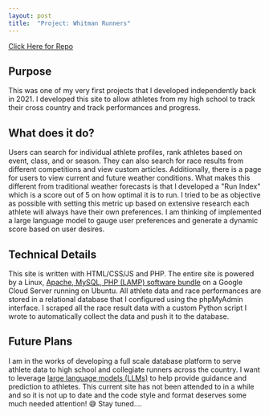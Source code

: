 ```yaml
---
layout: post
title:  "Project: Whitman Runners"
---
```

[Click Here for Repo](https://github.com/jplotkin05/vikingxctf)

## Purpose
This was one of my very first projects that I developed independently back in 2021. I developed this site to allow athletes from my high school to track their cross country and track performances and progress. 
## What does it do?
Users can search for individual athlete profiles, rank athletes based on event, class, and or season. They can also search for race results from different competitions and view custom articles. Additionally, there is a page for users to view current and future weather conditions. What makes this different from traditional weather forecasts is that I developed a "Run Index" which is a score out of 5 on how optimal it is to run. I tried to be as objective as possible with setting this metric up based on extensive research each athlete will always have their own preferences. I am thinking of implemented a large language model to gauge user preferences and generate a dynamic score based on user desires. 

## Technical Details
This site is written with HTML/CSS/JS and PHP. The entire site is powered by a Linux, [Apache, MySQL, PHP (LAMP) software bundle](https://en.wikipedia.org/wiki/LAMP_(software_bundle)) on a Google Cloud Server running on Ubuntu. All athlete data and race performances are stored in a relational database that I configured using the phpMyAdmin interface. I scraped all the race result data with a custom Python script I wrote to automatically collect the data and push it to the database.

## Future Plans
I am in the works of developing a full scale database platform to serve athlete data to high school and collegiate runners across the country. I want to leverage [large language models (LLMs)](https://en.wikipedia.org/wiki/Large_language_model) to help provide guidance and prediction to athletes. This current site has not been attended to in a while and so it is not up to date and the code style and format deserves some much needed attention! 😅 Stay tuned....